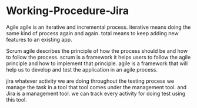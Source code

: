 # Working-Procedure-Jira

Agile
agile is an iterative and incremental process. iterative means doing the same kind of process again and again. total means to keep adding new features to an existing app.

Scrum
agile describes the principle of how the process should be and how to follow the process. scrum is a framework it helps users to follow the agile principle and how to implement that principle. agile is a framework that will help us to develop and test the application in an agile process.

jira
whatever activity we are doing throughout the testing process we manage the task in a tool that tool comes under the management tool. and Jira is a management tool. we can track every activity for doing test using this tool.
